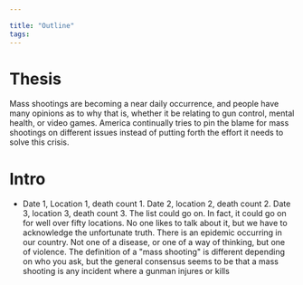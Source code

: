 ```yaml
---

title: "Outline"
tags:
---
```

# Thesis
Mass shootings are becoming a near daily occurrence, and people have many opinions as to why that is, whether it be relating to gun control, mental health, or video games. America continually tries to pin the blame for mass shootings on different issues instead of putting forth the effort it needs to solve this crisis.

# Intro
- Date 1, Location 1, death count 1. Date 2, location 2, death count 2. Date 3, location 3, death count 3. The list could go on. In fact, it could go on for well over fifty locations. No one likes to talk about it, but we have to acknowledge the unfortunate truth. There is an epidemic occurring in our country. Not one of a disease, or one of a way of thinking, but one of violence. The definition of a "mass shooting" is different depending on who you ask, but the general consensus seems to be that a mass shooting is any incident where a gunman injures or kills 
